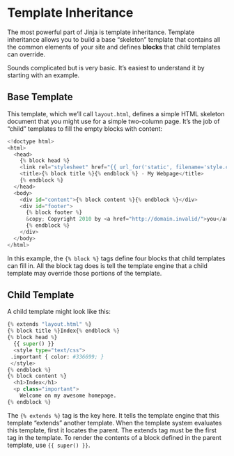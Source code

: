 

# Template Inheritance


The most powerful part of Jinja is template inheritance. Template inheritance
allows you to build a base “skeleton” template that contains all the common
elements of your site and defines **blocks** that child templates can override.


Sounds complicated but is very basic. It’s easiest to understand it by starting
with an example.



## Base Template


This template, which we’ll call `layout.html`, defines a simple HTML skeleton
document that you might use for a simple two-column page. It’s the job of
“child” templates to fill the empty blocks with content:



```python
<!doctype html>
<html>
  <head>
    {% block head %}
    <link rel="stylesheet" href="{{ url_for('static', filename='style.css') }}">
    <title>{% block title %}{% endblock %} - My Webpage</title>
    {% endblock %}
  </head>
  <body>
    <div id="content">{% block content %}{% endblock %}</div>
    <div id="footer">
      {% block footer %}
      &copy; Copyright 2010 by <a href="http://domain.invalid/">you</a>.
      {% endblock %}
    </div>
  </body>
</html>

```


In this example, the `{% block %}` tags define four blocks that child templates
can fill in. All the block tag does is tell the template engine that a
child template may override those portions of the template.




## Child Template


A child template might look like this:



```python
{% extends "layout.html" %}
{% block title %}Index{% endblock %}
{% block head %}
  {{ super() }}
  <style type="text/css">
 .important { color: #336699; }
 </style>
{% endblock %}
{% block content %}
  <h1>Index</h1>
  <p class="important">
    Welcome on my awesome homepage.
{% endblock %}

```


The `{% extends %}` tag is the key here. It tells the template engine that
this template “extends” another template. When the template system evaluates
this template, first it locates the parent. The extends tag must be the
first tag in the template. To render the contents of a block defined in
the parent template, use `{{ super() }}`.









